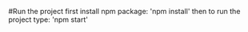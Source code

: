 #Run the project
first install npm package:
'npm install'
then to run the project type: 
'npm start'
